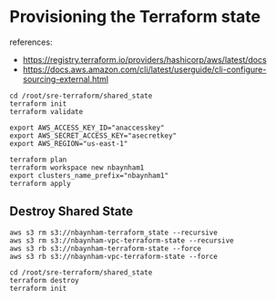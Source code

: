 # Provisioning the Terraform state
references: 
- https://registry.terraform.io/providers/hashicorp/aws/latest/docs
- https://docs.aws.amazon.com/cli/latest/userguide/cli-configure-sourcing-external.html
```
cd /root/sre-terraform/shared_state
terraform init
terraform validate

export AWS_ACCESS_KEY_ID="anaccesskey"
export AWS_SECRET_ACCESS_KEY="asecretkey"
export AWS_REGION="us-east-1"

terraform plan
terraform workspace new nbaynham1
export clusters_name_prefix="nbaynham1"
terraform apply
```
## Destroy Shared State
```
aws s3 rm s3://nbaynham-terraform_state --recursive
aws s3 rm s3://nbaynham-vpc-terraform-state --recursive
aws s3 rb s3://nbaynham-terraform-state --force
aws s3 rb s3://nbaynham-vpc-terraform-state --force

cd /root/sre-terraform/shared_state
terraform destroy
terraform init
```
